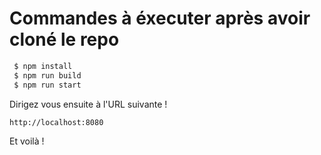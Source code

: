 # Commandes à éxecuter après avoir cloné le repo

```sh
 $ npm install
 $ npm run build
 $ npm run start
```

Dirigez vous ensuite à l'URL suivante !

`http://localhost:8080`

Et voilà !

